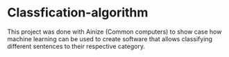 # Classfication-algorithm
This project was done with Ainize (Common computers) to show case how machine learning can be used to create software that allows classifying different sentences to their respective category.
